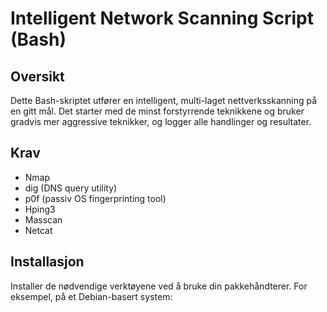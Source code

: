 # Intelligent Network Scanning Script (Bash)

## Oversikt
Dette Bash-skriptet utfører en intelligent, multi-laget nettverksskanning på en gitt mål. Det starter med de minst forstyrrende teknikkene og bruker gradvis mer aggressive teknikker, og logger alle handlinger og resultater.

## Krav
- Nmap
- dig (DNS query utility)
- p0f (passiv OS fingerprinting tool)
- Hping3
- Masscan
- Netcat

## Installasjon
Installer de nødvendige verktøyene ved å bruke din pakkehåndterer. For eksempel, på et Debian-basert system:
